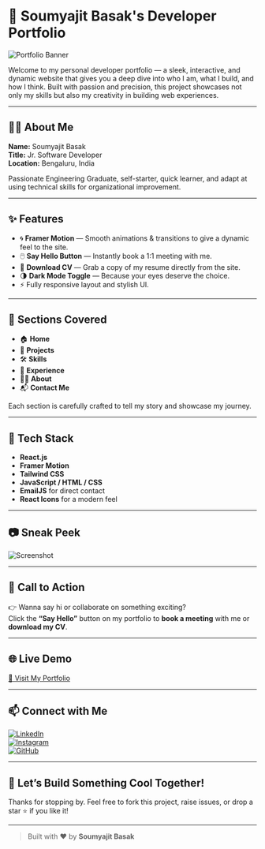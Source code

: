 # 🚀 Soumyajit Basak's Developer Portfolio

![Portfolio Banner](E:\Portfolio-master\Portfolio-master\src\assets\Work4.png)

Welcome to my personal developer portfolio — a sleek, interactive, and dynamic website that gives you a deep dive into who I am, what I build, and how I think. Built with passion and precision, this project showcases not only my skills but also my creativity in building web experiences.

---

## 🧑‍💻 About Me

**Name:** Soumyajit Basak  
**Title:** Jr. Software Developer  
**Location:** Bengaluru, India  

Passionate Engineering Graduate, self-starter, quick learner, and adapt at using technical skills for organizational improvement.

---

## ✨ Features

- 🌀 **Framer Motion** — Smooth animations & transitions to give a dynamic feel to the site.
- 🖱️ **Say Hello Button** — Instantly book a 1:1 meeting with me.
- 📄 **Download CV** — Grab a copy of my resume directly from the site.
- 🌗 **Dark Mode Toggle** — Because your eyes deserve the choice.
- ⚡ Fully responsive layout and stylish UI.

---

## 📌 Sections Covered

- 🏠 **Home**
- 📁 **Projects**
- 🛠️ **Skills**
- 💼 **Experience**
- 🧑‍🎓 **About**
- 📬 **Contact Me**

Each section is carefully crafted to tell my story and showcase my journey.

---

## 🔧 Tech Stack

- **React.js**
- **Framer Motion**
- **Tailwind CSS**
- **JavaScript / HTML / CSS**
- **EmailJS** for direct contact
- **React Icons** for a modern feel

---

## 📷 Sneak Peek

![Screenshot](https://github.com/soumyajiitt/Portfolio/blob/master/src/assets/Work4.png)

---

## 🎯 Call to Action

👉 Wanna say hi or collaborate on something exciting?  
Click the **“Say Hello”** button on my portfolio to **book a meeting** with me or **download my CV**.

---

## 🌐 Live Demo

[🚀 Visit My Portfolio](https://soumyajitbasak.netlify.app/)  

---

## 📫 Connect with Me

[![LinkedIn](https://img.shields.io/badge/LinkedIn-0077B5?logo=linkedin&style=for-the-badge&logoColor=white)](https://www.linkedin.com/in/soumyajiitttt)  
[![Instagram](https://img.shields.io/badge/Instagram-E4405F?logo=instagram&style=for-the-badge&logoColor=white)](https://www.instagram.com/soumyajiitttt)  
[![GitHub](https://img.shields.io/badge/GitHub-181717?logo=github&style=for-the-badge&logoColor=white)](https://github.com/soumyajiitt)

---

## 🤘 Let’s Build Something Cool Together!

Thanks for stopping by. Feel free to fork this project, raise issues, or drop a star ⭐️ if you like it!

---

> Built with ❤️ by **Soumyajit Basak**

